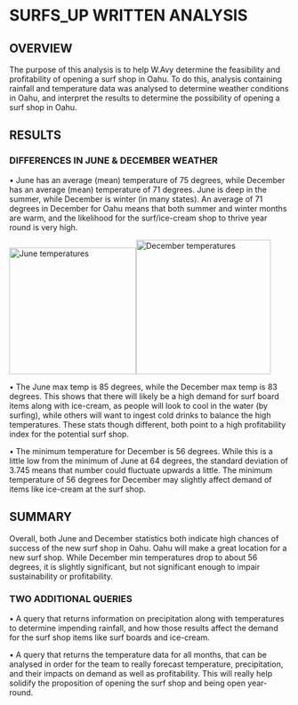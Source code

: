 # SURFS_UP WRITTEN ANALYSIS

## OVERVIEW
The purpose of this analysis is to help W.Avy determine the feasibility and profitability of opening a surf shop in Oahu. To do this, analysis containing rainfall and temperature data was analysed to determine weather conditions in Oahu, and interpret the results to determine the possibility of opening a surf shop in Oahu.

## RESULTS
### DIFFERENCES IN JUNE & DECEMBER WEATHER
•	June has an average (mean) temperature of 75 degrees, while December has an average (mean) temperature of 71 degrees. June is deep in the summer, while December is winter (in many states). An average of 71 degrees in December for Oahu means that both summer and winter months are warm, and the likelihood for the surf/ice-cream shop to thrive year round is very high.

<img width="228" alt="June temperatures" src="https://user-images.githubusercontent.com/100884241/167311689-507003e9-c2fa-40ad-82c2-70a58002ddb5.png"><img width="242" alt="December temperatures" src="https://user-images.githubusercontent.com/100884241/167311692-141da8e5-fc96-41cf-b735-503af0b54aa8.png">

•	The June max temp is 85 degrees, while the December max temp is 83 degrees. This shows that there will likely be a high demand for surf board items along with ice-cream, as people will look to cool in the water (by surfing), while others will want to ingest cold drinks to balance the high temperatures. These stats though different, both point to a high profitability index for the potential surf shop.

•	The minimum temperature for December is 56 degrees. While this is a little low from the minimum of June at 64 degrees, the standard deviation of 3.745 means that number could fluctuate upwards a little. The minimum temperature of 56 degrees for December may slightly affect demand of items like ice-cream at the surf shop.


## SUMMARY
Overall, both June and December statistics both indicate high chances of success of the new surf shop in Oahu. Oahu will make a great location for a new surf shop. While December min temperatures drop to about 56 degrees,  it is slightly significant, but not significant enough to impair sustainability or profitability. 

### TWO ADDITIONAL QUERIES
•	A query that returns information on precipitation along with temperatures to determine impending rainfall, and how those results affect the demand for the surf shop items like surf boards and ice-cream.

•	A query that returns the temperature data for all months, that can be analysed in order for the team to really forecast temperature, precipitation, and their impacts on demand as well as profitability. This will really help solidify the proposition of opening the surf shop and being open year-round.





